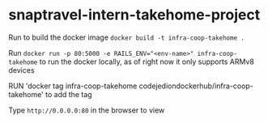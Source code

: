 # snaptravel-intern-takehome-project


Run to build the docker image
`docker build -t infra-coop-takehome . `


Run
`docker run -p 80:5000 -e RAILS_ENV="<env-name>" infra-coop-takehome`
to run the docker locally, as of right now it only supports ARMv8 devices

RUN
'docker tag infra-coop-takehome codejediondockerhub/infra-coop-takehome' to add the tag



Type `http://0.0.0.0:80` in the browser to view
